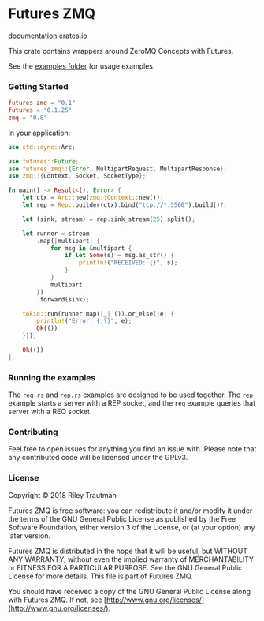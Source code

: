 # Futures ZMQ

[documentation](https://docs.rs/futures-zmq/)
[crates.io](https://crates.io/crates/futures-zmq)

This crate contains wrappers around ZeroMQ Concepts with Futures.

See the [examples folder](https://git.asonix.dog/asonix/async-zmq/src/branch/development/futures-zmq/examples) for usage examples.

### Getting Started

```toml
futures-zmq = "0.1"
futures = "0.1.25"
zmq = "0.8"
```

In your application:
```rust
use std::sync::Arc;

use futures::Future;
use futures_zmq::{Error, MultipartRequest, MultipartResponse};
use zmq::{Context, Socket, SocketType};

fn main() -> Result<(), Error> {
    let ctx = Arc::new(zmq::Context::new());
    let rep = Rep::builder(ctx).bind("tcp://*:5560").build()?;

    let (sink, stream) = rep.sink_stream(25).split();

    let runner = stream
        .map(|multipart| {
            for msg in &multipart {
                if let Some(s) = msg.as_str() {
                    println!("RECEIVED: {}", s);
                }
            }
            multipart
        })
        .forward(sink);

    tokio::run(runner.map(|_| ()).or_else(|e| {
        println!("Error: {:?}", e);
        Ok(())
    }));

    Ok(())
}
```

### Running the examples
The `req.rs` and `rep.rs` examples are designed to be used together. The `rep` example starts a server with a REP socket, and the `req` example queries that server with a REQ socket.


### Contributing
Feel free to open issues for anything you find an issue with. Please note that any contributed code will be licensed under the GPLv3.

### License

Copyright © 2018 Riley Trautman

Futures ZMQ is free software: you can redistribute it and/or modify it under the terms of the GNU General Public License as published by the Free Software Foundation, either version 3 of the License, or (at your option) any later version.

Futures ZMQ is distributed in the hope that it will be useful, but WITHOUT ANY WARRANTY; without even the implied warranty of MERCHANTABILITY or FITNESS FOR A PARTICULAR PURPOSE. See the GNU General Public License for more details. This file is part of Futures ZMQ.

You should have received a copy of the GNU General Public License along with Futures ZMQ. If not, see [http://www.gnu.org/licenses/](http://www.gnu.org/licenses/).

